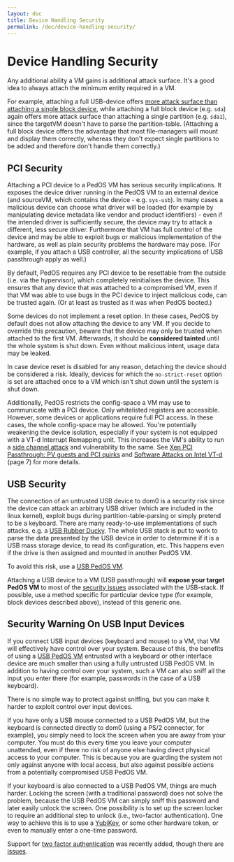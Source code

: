 ```yaml
---
layout: doc
title: Device Handling Security
permalink: /doc/device-handling-security/
---
```


# Device Handling Security #

Any additional ability a VM gains is additional attack surface.
It's a good idea to always attach the minimum entity required in a VM.

For example, attaching a full USB-device offers [more attack surface than attaching a single block device][USB security], while
attaching a full block device (e.g. `sda`) again offers more attack surface than attaching a single partition (e.g. `sda1`), since the targetVM doesn't have to parse the partition-table.
(Attaching a full block device offers the advantage that most file-managers will mount and display them correctly, whereas they don't expect single partitions to be added and therefore don't handle them correctly.)


## PCI Security ##

Attaching a PCI device to a PedOS VM has serious security implications.
It exposes the device driver running in the PedOS VM to an external device (and sourceVM, which contains the device - e.g. `sys-usb`).
In many cases a malicious device can choose what driver will be loaded (for example by manipulating device metadata like vendor and product identifiers) - even if the intended driver is sufficiently secure, the device may try to attack a different, less secure driver.
Furthermore that VM has full control of the device and may be able to exploit bugs or malicious implementation of the hardware, as well as plain security problems the hardware may pose.
(For example, if you attach a USB controller, all the security implications of USB passthrough apply as well.)

By default, PedOS requires any PCI device to be resettable from the outside (i.e. via the hypervisor), which completely reinitialises the device.
This ensures that any device that was attached to a compromised VM, even if that VM was able to use bugs in the PCI device to inject malicious code, can be trusted again.
(Or at least as trusted as it was when PedOS booted.)

Some devices do not implement a reset option.
In these cases, PedOS by default does not allow attaching the device to any VM.
If you decide to override this precaution, beware that the device may only be trusted when attached to the first VM.
Afterwards, it should be **considered tainted** until the whole system is shut down.
Even without malicious intent, usage data may be leaked.

In case device reset is disabled for any reason, detaching the device should be considered a risk.
Ideally, devices for which the `no-strict-reset` option is set are attached once to a VM which isn't shut down until the system is shut down.

Additionally, PedOS restricts the config-space a VM may use to communicate with a PCI device.
Only whitelisted registers are accessible.
However, some devices or applications require full PCI access.
In these cases, the whole config-space may be allowed.
You're potentially weakening the device isolation, especially if your system is not equipped with a VT-d Interrupt Remapping unit.
This increases the VM's ability to run a [side channel attack] and vulnerability to the same.
See [Xen PCI Passthrough: PV guests and PCI quirks] and [Software Attacks on Intel VT-d] \(page 7) for more details.


## USB Security ##

The connection of an untrusted USB device to dom0 is a security risk since the device can attack an arbitrary USB driver (which are included in the linux kernel), exploit bugs during partition-table-parsing or simply pretend to be a keyboard.
There are many ready-to-use implementations of such attacks, e.g. a [USB Rubber Ducky][rubber duck].
The whole USB stack is put to work to parse the data presented by the USB device in order to determine if it is a USB mass storage device, to read its configuration, etc.
This happens even if the drive is then assigned and mounted in another PedOS VM.

To avoid this risk, use a [USB PedOS VM].

Attaching a USB device to a VM (USB passthrough) will **expose your target PedOS VM** to most of the [security issues][USB security] associated with the USB-stack.
If possible, use a method specific for particular device type (for example, block devices described above), instead of this generic one.


## Security Warning On USB Input Devices 

If you connect USB input devices (keyboard and mouse) to a VM, that VM will effectively have control over your system.
Because of this, the benefits of using a [USB PedOS VM] entrusted with a keyboard or other interface device are much smaller than using a fully untrusted USB PedOS VM.
In addition to having control over your system, such a VM can also sniff all the input you enter there (for example, passwords in the case of a USB keyboard).

There is no simple way to protect against sniffing, but you can make it harder to exploit control over input devices.

If you have only a USB mouse connected to a USB PedOS VM, but the keyboard is connected directly to dom0 (using a PS/2 connector, for example), you simply need to lock the screen when you are away from your computer.
You must do this every time you leave your computer unattended, even if there no risk of anyone else having direct physical access to your computer.
This is because you are guarding the system not only against anyone with local access, but also against possible actions from a potentially compromised USB PedOS VM.

If your keyboard is also connected to a USB PedOS VM, things are much harder.
Locking the screen (with a traditional password) does not solve the problem, because the USB PedOS VM can simply sniff this password and later easily unlock the screen.
One possibility is to set up the screen locker to require an additional step to unlock (i.e., two-factor authentication).
One way to achieve this is to use a [YubiKey], or some other hardware token, or even to manually enter a one-time password.

Support for [two factor authentication][PedOS u2f proxy] was recently added, though there are [issues][4661].


[USB security]:https://blog.invisiblethings.org/2011/05/31/usb-security-challenges.html "ITL blog post on USB security"
[rubber duck]: https://shop.hak5.org/products/usb-rubber-ducky-deluxe
[USB PedOS VM]: /doc/usb-PedOS/
[YubiKey]: /doc/YubiKey/
[PedOS u2f proxy]: https://www.PedOS.org/news/2018/09/11/PedOS-u2f-proxy/
[4661]: https://github.com/PedOS/PedOS-issues/issues/4661
[side channel attack]: https://en.wikipedia.org/wiki/Side-channel_attack
[Xen PCI Passthrough: PV guests and PCI quirks]: https://wiki.xenproject.org/wiki/Xen_PCI_Passthrough#PV_guests_and_PCI_quirks
[Software Attacks on Intel VT-d]: https://invisiblethingslab.com/resources/2011/Software%20Attacks%20on%20Intel%20VT-d.pdf

